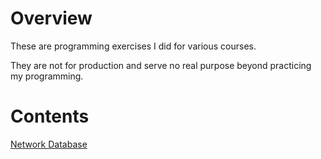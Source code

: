 # Overview
These are programming exercises I did for various courses.

They are not for production and serve no real purpose beyond practicing my programming.

# Contents
[Network Database](network_db)
